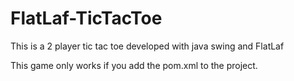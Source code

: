 # FlatLaf-TicTacToe
This is a 2 player tic tac toe developed with java swing and FlatLaf

This game only works if you add the pom.xml to the project.
